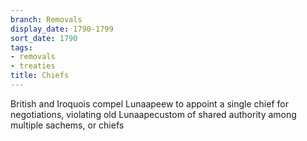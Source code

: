 ```yaml
---
branch: Removals
display_date: 1790-1799
sort_date: 1790
tags:
- removals
- treaties
title: Chiefs
---
```


British and Iroquois compel Lunaapeew to appoint a single chief for negotiations, violating old Lunaapecustom of shared authority among multiple sachems, or chiefs